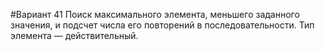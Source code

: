 #Вариант 41
Поиск максимального элемента, меньшего заданного значения, и подсчет числа его
повторений в последовательности. Тип элемента — действительный. 
